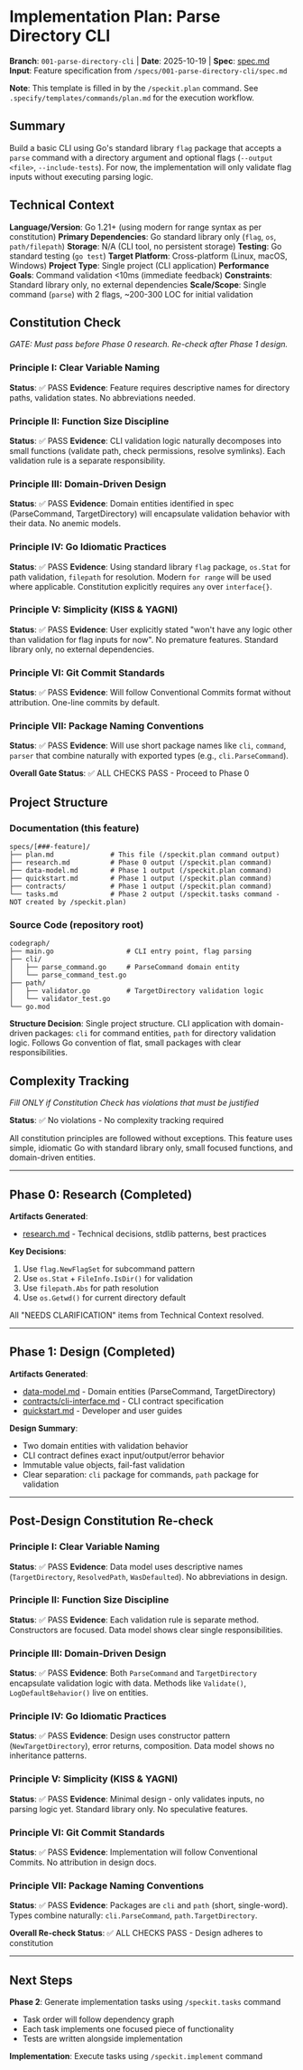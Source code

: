 # Implementation Plan: Parse Directory CLI

**Branch**: `001-parse-directory-cli` | **Date**: 2025-10-19 | **Spec**: [spec.md](./spec.md)
**Input**: Feature specification from `/specs/001-parse-directory-cli/spec.md`

**Note**: This template is filled in by the `/speckit.plan` command. See `.specify/templates/commands/plan.md` for the execution workflow.

## Summary

Build a basic CLI using Go's standard library `flag` package that accepts a `parse` command with a directory argument and optional flags (`--output <file>`, `--include-tests`). For now, the implementation will only validate flag inputs without executing parsing logic.

## Technical Context

**Language/Version**: Go 1.21+ (using modern for range syntax as per constitution)
**Primary Dependencies**: Go standard library only (`flag`, `os`, `path/filepath`)
**Storage**: N/A (CLI tool, no persistent storage)
**Testing**: Go standard testing (`go test`)
**Target Platform**: Cross-platform (Linux, macOS, Windows)
**Project Type**: Single project (CLI application)
**Performance Goals**: Command validation <10ms (immediate feedback)
**Constraints**: Standard library only, no external dependencies
**Scale/Scope**: Single command (`parse`) with 2 flags, ~200-300 LOC for initial validation

## Constitution Check

*GATE: Must pass before Phase 0 research. Re-check after Phase 1 design.*

### Principle I: Clear Variable Naming
**Status**: ✅ PASS
**Evidence**: Feature requires descriptive names for directory paths, validation states. No abbreviations needed.

### Principle II: Function Size Discipline
**Status**: ✅ PASS
**Evidence**: CLI validation logic naturally decomposes into small functions (validate path, check permissions, resolve symlinks). Each validation rule is a separate responsibility.

### Principle III: Domain-Driven Design
**Status**: ✅ PASS
**Evidence**: Domain entities identified in spec (ParseCommand, TargetDirectory) will encapsulate validation behavior with their data. No anemic models.

### Principle IV: Go Idiomatic Practices
**Status**: ✅ PASS
**Evidence**: Using standard library `flag` package, `os.Stat` for path validation, `filepath` for resolution. Modern `for range` will be used where applicable. Constitution explicitly requires `any` over `interface{}`.

### Principle V: Simplicity (KISS & YAGNI)
**Status**: ✅ PASS
**Evidence**: User explicitly stated "won't have any logic other than validation for flag inputs for now". No premature features. Standard library only, no external dependencies.

### Principle VI: Git Commit Standards
**Status**: ✅ PASS
**Evidence**: Will follow Conventional Commits format without attribution. One-line commits by default.

### Principle VII: Package Naming Conventions
**Status**: ✅ PASS
**Evidence**: Will use short package names like `cli`, `command`, `parser` that combine naturally with exported types (e.g., `cli.ParseCommand`).

**Overall Gate Status**: ✅ ALL CHECKS PASS - Proceed to Phase 0

## Project Structure

### Documentation (this feature)

```
specs/[###-feature]/
├── plan.md              # This file (/speckit.plan command output)
├── research.md          # Phase 0 output (/speckit.plan command)
├── data-model.md        # Phase 1 output (/speckit.plan command)
├── quickstart.md        # Phase 1 output (/speckit.plan command)
├── contracts/           # Phase 1 output (/speckit.plan command)
└── tasks.md             # Phase 2 output (/speckit.tasks command - NOT created by /speckit.plan)
```

### Source Code (repository root)

```
codegraph/
├── main.go                  # CLI entry point, flag parsing
├── cli/
│   ├── parse_command.go     # ParseCommand domain entity
│   └── parse_command_test.go
├── path/
│   ├── validator.go         # TargetDirectory validation logic
│   └── validator_test.go
└── go.mod
```

**Structure Decision**: Single project structure. CLI application with domain-driven packages: `cli` for command entities, `path` for directory validation logic. Follows Go convention of flat, small packages with clear responsibilities.

## Complexity Tracking

*Fill ONLY if Constitution Check has violations that must be justified*

**Status**: ✅ No violations - No complexity tracking required

All constitution principles are followed without exceptions. This feature uses simple, idiomatic Go with standard library only, small focused functions, and domain-driven entities.

---

## Phase 0: Research (Completed)

**Artifacts Generated**:
- [research.md](./research.md) - Technical decisions, stdlib patterns, best practices

**Key Decisions**:
1. Use `flag.NewFlagSet` for subcommand pattern
2. Use `os.Stat` + `FileInfo.IsDir()` for validation
3. Use `filepath.Abs` for path resolution
4. Use `os.Getwd()` for current directory default

All "NEEDS CLARIFICATION" items from Technical Context resolved.

---

## Phase 1: Design (Completed)

**Artifacts Generated**:
- [data-model.md](./data-model.md) - Domain entities (ParseCommand, TargetDirectory)
- [contracts/cli-interface.md](./contracts/cli-interface.md) - CLI contract specification
- [quickstart.md](./quickstart.md) - Developer and user guides

**Design Summary**:
- Two domain entities with validation behavior
- CLI contract defines exact input/output/error behavior
- Immutable value objects, fail-fast validation
- Clear separation: `cli` package for commands, `path` package for validation

---

## Post-Design Constitution Re-check

### Principle I: Clear Variable Naming
**Status**: ✅ PASS
**Evidence**: Data model uses descriptive names (`TargetDirectory`, `ResolvedPath`, `WasDefaulted`). No abbreviations in design.

### Principle II: Function Size Discipline
**Status**: ✅ PASS
**Evidence**: Each validation rule is separate method. Constructors are focused. Data model shows clear single responsibilities.

### Principle III: Domain-Driven Design
**Status**: ✅ PASS
**Evidence**: Both `ParseCommand` and `TargetDirectory` encapsulate validation logic with data. Methods like `Validate()`, `LogDefaultBehavior()` live on entities.

### Principle IV: Go Idiomatic Practices
**Status**: ✅ PASS
**Evidence**: Design uses constructor pattern (`NewTargetDirectory`), error returns, composition. Data model shows no inheritance patterns.

### Principle V: Simplicity (KISS & YAGNI)
**Status**: ✅ PASS
**Evidence**: Minimal design - only validates inputs, no parsing logic yet. Standard library only. No speculative features.

### Principle VI: Git Commit Standards
**Status**: ✅ PASS
**Evidence**: Implementation will follow Conventional Commits. No attribution in design docs.

### Principle VII: Package Naming Conventions
**Status**: ✅ PASS
**Evidence**: Packages are `cli` and `path` (short, single-word). Types combine naturally: `cli.ParseCommand`, `path.TargetDirectory`.

**Overall Re-check Status**: ✅ ALL CHECKS PASS - Design adheres to constitution

---

## Next Steps

**Phase 2**: Generate implementation tasks using `/speckit.tasks` command
- Task order will follow dependency graph
- Each task implements one focused piece of functionality
- Tests are written alongside implementation

**Implementation**: Execute tasks using `/speckit.implement` command

